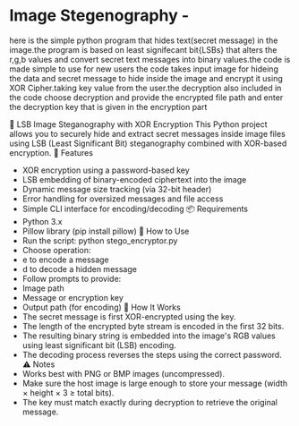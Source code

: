 # Image Stegenography -
here is the simple python program that hides text(secret message) in the image.the program is based on least signifecant bit{LSBs} that alters the r,g,b values and convert secret text messages into binary values.the code is made simple to use for new users the code takes input image for hideing the data and secret message to hide inside the image and encrypt it using XOR Cipher.taking key value from the user.the decryption also included in the code choose decryption and provide the encrypted file path and enter the decryption key that is given in the encryption part

🔐 LSB Image Steganography with XOR Encryption
This Python project allows you to securely hide and extract secret messages inside image files using LSB (Least Significant Bit) steganography combined with XOR-based encryption.
🧠 Features
- XOR encryption using a password-based key
- LSB embedding of binary-encoded ciphertext into the image
- Dynamic message size tracking (via 32-bit header)
- Error handling for oversized messages and file access
- Simple CLI interface for encoding/decoding
📦 Requirements
- Python 3.x
- Pillow library (pip install pillow)
🚀 How to Use
- Run the script:
python stego_encryptor.py
- Choose operation:
- e to encode a message
- d to decode a hidden message
- Follow prompts to provide:
- Image path
- Message or encryption key
- Output path (for encoding)
🔐 How It Works
- The secret message is first XOR-encrypted using the key.
- The length of the encrypted byte stream is encoded in the first 32 bits.
- The resulting binary string is embedded into the image's RGB values using least significant bit (LSB) encoding.
- The decoding process reverses the steps using the correct password.
⚠️ Notes
- Works best with PNG or BMP images (uncompressed).
- Make sure the host image is large enough to store your message (width × height × 3 ≥ total bits).
- The key must match exactly during decryption to retrieve the original message.

